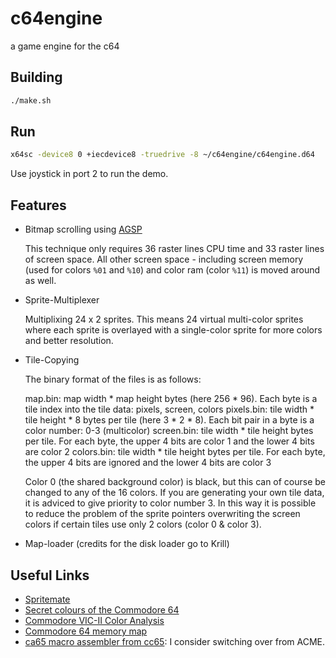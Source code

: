 # c64engine
a game engine for the c64

## Building

```bash
./make.sh
```

## Run

```bash
x64sc -device8 0 +iecdevice8 -truedrive -8 ~/c64engine/c64engine.d64
```

Use joystick in port 2 to run the demo.

## Features

* Bitmap scrolling using [AGSP](http://codebase64.org/doku.php?id=base:agsp_any_given_screen_position)

    This technique only requires 36 raster lines CPU time and 33 raster lines of screen space. All other screen space - including screen memory (used for colors ```%01``` and ```%10```) and color ram (color ```%11```) is moved around as well.

* Sprite-Multiplexer

    Multiplixing 24 x 2 sprites. This means 24 virtual multi-color sprites where each sprite is overlayed with a single-color sprite for more colors and better resolution.

* Tile-Copying

    The binary format of the files is as follows:

    map.bin: map width * map height bytes (here 256 * 96). Each byte is a tile index into the tile data: pixels, screen, colors
    pixels.bin: tile width * tile height * 8 bytes per tile (here 3 * 2 * 8). Each bit pair in a byte is a color number: 0-3 (multicolor)
    screen.bin: tile width * tile height bytes per tile. For each byte, the upper 4 bits are color 1 and the lower 4 bits are color 2
    colors.bin: tile width * tile height bytes per tile. For each byte, the upper 4 bits are ignored and the lower 4 bits are color 3

    Color 0 (the shared background color) is black, but this can of course be changed to any of the 16 colors. If you are generating
    your own tile data, it is adviced to give priority to color number 3. In this way it is possible to reduce the problem of the
    sprite pointers overwriting the screen colors if certain tiles use only 2 colors (color 0 & color 3).

* Map-loader (credits for the disk loader go to Krill)

## Useful Links

* [Spritemate](http://spritemate.com/)
* [Secret colours of the Commodore 64](http://www.aaronbell.com/secret-colours-of-the-commodore-64/)
* [Commodore VIC-II Color Analysis](http://unusedino.de/ec64/technical/misc/vic656x/colors/)
* [Commodore 64 memory map](http://sta.c64.org/cbm64mem.html)
* [ca65 macro assembler from cc65](http://www.cc65.org/doc/ca65.html): I consider switching over from ACME.
